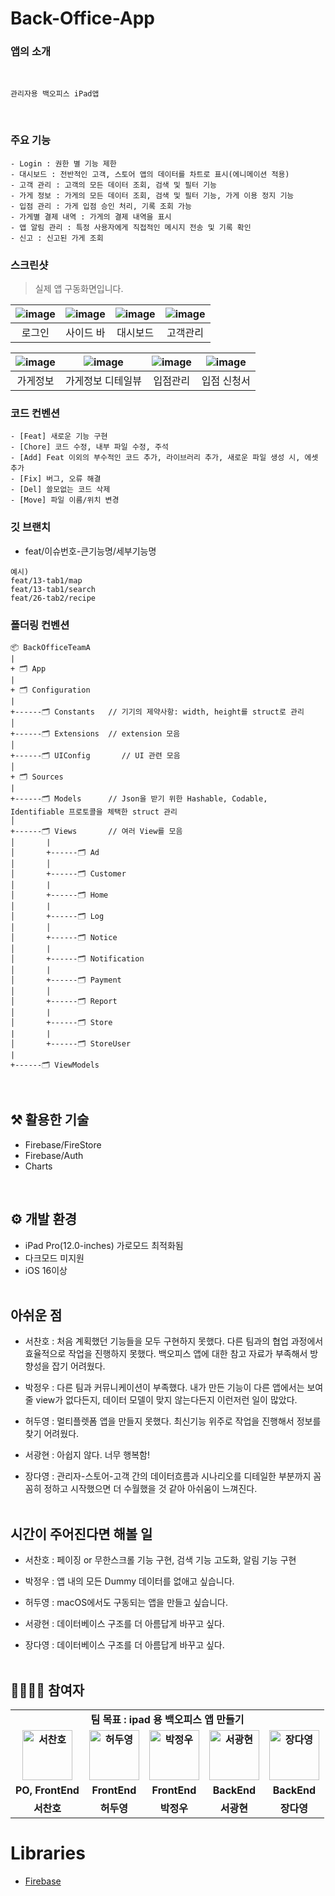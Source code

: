# Back-Office-App

### 앱의 소개

<br>

```
관리자용 백오피스 iPad앱
```

<br>

### 주요 기능

```
- Login : 권한 별 기능 제한
- 대시보드 : 전반적인 고객, 스토어 앱의 데이터를 차트로 표시(에니메이션 적용)
- 고객 관리 : 고객의 모든 데이터 조회, 검색 및 필터 기능
- 가게 정보 : 가게의 모든 데이터 조회, 검색 및 필터 기능, 가게 이용 정지 기능
- 입점 관리 : 가게 입점 승인 처리, 기록 조회 가능
- 가게별 결제 내역 : 가게의 결제 내역을 표시
- 앱 알림 관리 : 특정 사용자에게 직접적인 메시지 전송 및 기록 확인
- 신고 : 신고된 가게 조회
```

### 스크린샷

<Blockquote>
실제 앱 구동화면입니다.
</Blockquote>

| ![image](https://user-images.githubusercontent.com/102764542/224872238-039e973b-3976-4294-8fb5-aa60734be247.png) | ![image](https://user-images.githubusercontent.com/102764542/224872289-11c5cfce-5a1c-4948-8662-7050eb1590c6.png) |![image](https://user-images.githubusercontent.com/102764542/224872343-74cd8969-6a1f-4827-862d-76e210be8df0.png)|![image](https://user-images.githubusercontent.com/102764542/224872411-792fd6f3-ec63-42df-9b02-2471af0afbf5.png)|
| :-------------------------: | :-------------------------: | :-------------------------: | :-------------------------: |
|           로그인            |          사이드 바           |          대시보드           |          고객관리          |

|![image](https://user-images.githubusercontent.com/102764542/224872491-7a4ccd85-2a86-4316-aa78-6af28a7aabe7.png)|![image](https://user-images.githubusercontent.com/102764542/224872512-95faa032-65af-474a-b525-4490dbd8a7ff.png)|![image](https://user-images.githubusercontent.com/102764542/224872548-471de241-a7ec-443c-87e7-b80bb6551252.png)|![image](https://user-images.githubusercontent.com/102764542/224872571-d9180a41-af9b-4c25-988b-8361fcc614a4.png)|
| :-------------------------: | :-------------------------: | :-------------------------: | :-------------------------: |
|           가게정보            |          가게정보 디테일뷰           |          입점관리           |          입점 신청서          |

### 코드 컨벤션

```
- [Feat] 새로운 기능 구현
- [Chore] 코드 수정, 내부 파일 수정, 주석
- [Add] Feat 이외의 부수적인 코드 추가, 라이브러리 추가, 새로운 파일 생성 시, 에셋 추가
- [Fix] 버그, 오류 해결
- [Del] 쓸모없는 코드 삭제
- [Move] 파일 이름/위치 변경
```

### 깃 브랜치

- feat/이슈번호-큰기능명/세부기능명

```
예시)
feat/13-tab1/map
feat/13-tab1/search
feat/26-tab2/recipe
```

### 폴더링 컨벤션

```
📦 BackOfficeTeamA
|
+ 🗂 App
|
+ 🗂 Configuration
|
+------🗂 Constants   // 기기의 제약사항: width, height를 struct로 관리
│
+------🗂 Extensions  // extension 모음
│
+------🗂 UIConfig       // UI 관련 모음
│
+ 🗂 Sources
|
+------🗂 Models      // Json을 받기 위한 Hashable, Codable, Identifiable 프로토콜을 체택한 struct 관리
│
+------🗂 Views       // 여러 View를 모음
│       |
│       +------🗂 Ad
│       │
│       +------🗂 Customer
│       |
│       +------🗂 Home
│       |
│       +------🗂 Log
│       │
│       +------🗂 Notice
│       |
│       +------🗂 Notification
│       |
│       +------🗂 Payment
│       │
│       +------🗂 Report
│       |
│       +------🗂 Store
|       |
│       +------🗂 StoreUser
|
+------🗂 ViewModels

```

<br>

## ⚒️ 활용한 기술

- Firebase/FireStore
- Firebase/Auth
- Charts

<br>

## ⚙️ 개발 환경

- iPad Pro(12.0-inches) 가로모드 최적화됨
- 다크모드 미지원
- iOS 16이상
  <br>
  <br>

## 아쉬운 점

- 서찬호 : 처음 계획했던 기능들을 모두 구현하지 못했다. 다른 팀과의 협업 과정에서 효율적으로 작업을 진행하지 못했다. 백오피스 앱에 대한 참고 자료가 부족해서 방향성을 잡기 어려웠다.

- 박정우 : 다른 팀과 커뮤니케이션이 부족했다. 내가 만든 기능이 다른 앱에서는 보여줄 view가 없다든지, 데이터 모델이 맞지 않는다든지 이런저런 일이 많았다.

- 허두영 : 멀티플렛폼 앱을 만들지 못했다. 최신기능 위주로 작업을 진행해서 정보를 찾기 어려웠다.

- 서광현 : 아쉽지 않다. 너무 행복함!

- 장다영 : 관리자-스토어-고객 간의 데이터흐름과 시나리오를 디테일한 부분까지 꼼꼼히 정하고 시작했으면 더 수월했을 것 같아 아쉬움이 느껴진다.
  <br>
  <br>

## 시간이 주어진다면 해볼 일

- 서찬호 : 페이징 or 무한스크롤 기능 구현, 검색 기능 고도화, 알림 기능 구현

- 박정우 : 앱 내의 모든 Dummy 데이터를 없애고 싶습니다.

- 허두영 : macOS에서도 구동되는 앱을 만들고 싶습니다.

- 서광현 : 데이터베이스 구조를 더 아름답게 바꾸고 싶다.

- 장다영 : 데이터베이스 구조를 더 아름답게 바꾸고 싶다.
  <br>
  <br>

## 👨‍👩‍👧‍👦 참여자

<div align="center">
  <table style="font-weight : bold">
      <tr align="center">
          <td colspan="5"> 팀 목표 : ipad 용 백오피스 앱 만들기</td>
      </tr>
      <tr>
          <td align="center">
              <a href="https://github.com/SeoChanHo">                 
                  <img alt="서찬호" src="https://avatars.githubusercontent.com/SeoChanHo" width="80" />            
              </a>
          </td>
          <td align="center">
              <a href="https://github.com/Heodoo">                 
                  <img alt="허두영" src="https://avatars.githubusercontent.com/Heodoo" width="80" />            
              </a>
          </td>
          <td align="center">
              <a href="https://github.com/jwoo820">                 
                  <img alt="박정우" src="https://avatars.githubusercontent.com/jwoo820" width="80" />            
              </a>
          </td>
          <td align="center">
              <a href="https://github.com/seo-kh">                 
                  <img alt="서광현" src="https://avatars.githubusercontent.com/seo-kh" width="80" />            
              </a>
          </td>
          <td align="center">
              <a href="https://github.com/Da01002">                 
                  <img alt="장다영" src="https://avatars.githubusercontent.com/Da01002" width="80" />            
              </a>
          </td>
      </tr>
      <tr>
          <td align="center">PO, FrontEnd</td>
          <td align="center">FrontEnd</td>
          <td align="center">FrontEnd</td>
          <td align="center">BackEnd</td>
          <td align="center">BackEnd</td>
      </tr>
      <tr>
          <td align="center">서찬호</td>
          <td align="center">허두영</td>
          <td align="center">박정우</td>
          <td align="center">서광현</td>
          <td align="center">장다영</td>
      </tr>
  </table>
</div>

# Libraries
- [Firebase](https://github.com/firebase/firebase-ios-sdk/blob/master/LICENSE)

